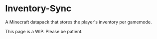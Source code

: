 # Inventory-Sync
A Minecraft datapack that stores the player's inventory per gamemode.

This page is a WIP. Please be patient.
